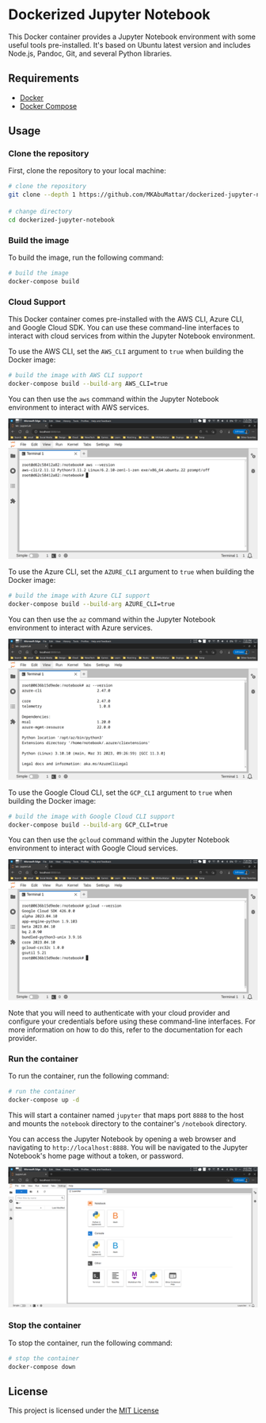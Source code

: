 # Dockerized Jupyter Notebook

This Docker container provides a Jupyter Notebook environment with some useful tools pre-installed. It's based on Ubuntu latest version and includes Node.js, Pandoc, Git, and several Python libraries.

## Requirements

- [Docker](https://www.docker.com/)
- [Docker Compose](https://docs.docker.com/compose/)

## Usage

### Clone the repository

First, clone the repository to your local machine:

```bash
# clone the repository
git clone --depth 1 https://github.com/MKAbuMattar/dockerized-jupyter-notebook.git

# change directory
cd dockerized-jupyter-notebook
```

### Build the image

To build the image, run the following command:

```bash
# build the image
docker-compose build
```

### Cloud Support

This Docker container comes pre-installed with the AWS CLI, Azure CLI, and Google Cloud SDK. You can use these command-line interfaces to interact with cloud services from within the Jupyter Notebook environment.

To use the AWS CLI, set the `AWS_CLI` argument to `true` when building the Docker image:

```bash
# build the image with AWS CLI support
docker-compose build --build-arg AWS_CLI=true
```

You can then use the `aws` command within the Jupyter Notebook environment to interact with AWS services.

![AWS CLI](./assets/aws-cli.png)

To use the Azure CLI, set the `AZURE_CLI` argument to `true` when building the Docker image:

```bash
# build the image with Azure CLI support
docker-compose build --build-arg AZURE_CLI=true
```

You can then use the `az` command within the Jupyter Notebook environment to interact with Azure services.

![Azure CLI](./assets/azure-cli.png)

To use the Google Cloud CLI, set the `GCP_CLI` argument to `true` when building the Docker image:

```bash
# build the image with Google Cloud CLI support
docker-compose build --build-arg GCP_CLI=true
```

You can then use the `gcloud` command within the Jupyter Notebook environment to interact with Google Cloud services.

![Google Cloud CLI](./assets/gcp-cli.png)

Note that you will need to authenticate with your cloud provider and configure your credentials before using these command-line interfaces. For more information on how to do this, refer to the documentation for each provider.

### Run the container

To run the container, run the following command:

```bash
# run the container
docker-compose up -d
```

This will start a container named `jupyter` that maps port `8888` to the host and mounts the `notebook` directory to the container's `/notebook` directory.

You can access the Jupyter Notebook by opening a web browser and navigating to `http://localhost:8888`. You will be navigated to the Jupyter Notebook's home page without a token, or password.

![Jupyter Notebook Home Page](./assets/jupyter-notebook-home-page.png)

### Stop the container

To stop the container, run the following command:

```bash
# stop the container
docker-compose down
```

## License

This project is licensed under the [MIT License](LICENSE)
